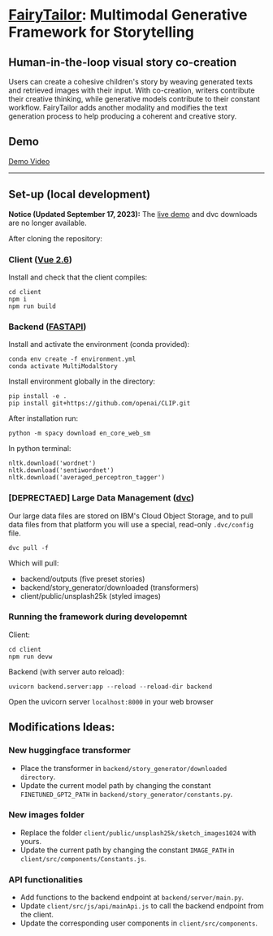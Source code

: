 # [FairyTailor](https://arxiv.org/pdf/2108.04324.pdf): Multimodal Generative Framework for Storytelling


## Human-in-the-loop visual story co-creation

Users can create a cohesive children's story by weaving generated texts and retrieved images with their input. 
With co-creation, writers contribute their creative thinking, while generative models contribute to their constant workflow. 
FairyTailor adds another modality and modifies the text generation process to help producing a coherent and creative story. 

## Demo

[Demo Video](https://github.com/EdenBD/MultiModalStory-demo/assets/25120539/db475ea0-36f9-485f-bfb6-b5e5a9ef237d)

---

## Set-up (local development)

**Notice (Updated September 17, 2023):** 
The [live demo](https://fairytailor.vizhub.ai/) and dvc downloads are no longer available.

After cloning the repository:

### Client ([Vue 2.6](https://vuejs.org/))


Install and check that the client compiles:
```
cd client
npm i
npm run build
```

### Backend ([FASTAPI](https://fastapi.tiangolo.com/))

Install and activate the environment (conda provided):
```
conda env create -f environment.yml
conda activate MultiModalStory
```

Install environment globally in the directory: 
```
pip install -e .
pip install git+https://github.com/openai/CLIP.git
```

After installation run:
```
python -m spacy download en_core_web_sm
```
In python terminal:
```
nltk.download('wordnet')
nltk.download('sentiwordnet')
nltk.download('averaged_perceptron_tagger')
```

### [DEPRECTAED] Large Data Management ([dvc](https://dvc.org/))

Our large data files are stored on IBM's Cloud Object Storage, and to pull data files from that platform you will use a special, read-only `.dvc/config` file.

```
dvc pull -f
```

Which will pull:
- backend/outputs (five preset stories)
- backend/story_generator/downloaded (transformers)
- client/public/unsplash25k (styled images)

### Running the framework during developemnt

Client: 
```
cd client
npm run devw
```

Backend (with server auto reload): 
```
uvicorn backend.server:app --reload --reload-dir backend
```

Open the uvicorn server `localhost:8000` in your web browser

## Modifications Ideas:

### New huggingface transformer
- Place the transformer in `backend/story_generator/downloaded directory`.
- Update the current model path by changing the constant `FINETUNED_GPT2_PATH` in `backend/story_generator/constants.py`.
### New images folder
- Replace the folder `client/public/unsplash25k/sketch_images1024` with yours.
- Update the current path by changing the constant `IMAGE_PATH` in `client/src/components/Constants.js`.
### API functionalities
- Add functions to the backend endpoint at `backend/server/main.py`.
- Update `client/src/js/api/mainApi.js` to call the backend endpoint from the client.
- Update the corresponding user components in `client/src/components`.

